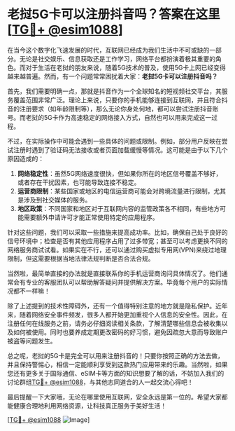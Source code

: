 # 老挝5G卡可以注册抖音吗？答案在这里[[TG💪+ @esim1088](https://t.me/s/esim1088)]

在当今这个数字化飞速发展的时代，互联网已经成为我们生活中不可或缺的一部分。无论是社交娱乐、信息获取还是工作学习，网络平台都扮演着极其重要的角色。而对于生活在老挝的朋友来说，随着5G技术的普及，使用5G卡上网已经变得越来越普遍。然而，有一个问题常常困扰着大家：**老挝5G卡可以注册抖音吗？**

首先，我们需要明确一点，那就是抖音作为一个全球知名的短视频社交平台，其服务覆盖范围非常广泛。理论上来说，只要你的手机能够连接到互联网，并且符合抖音的注册要求（如年龄限制等），那么无论你身处何地，都可以尝试注册抖音账号。而老挝的5G卡作为高速稳定的网络接入方式，自然也可以用来完成这一过程。

不过，在实际操作中可能会遇到一些具体的问题或限制。例如，部分用户反映在尝试注册时遇到了验证码无法接收或者页面加载缓慢等情况。这可能是由于以下几个原因造成的：

1. **网络稳定性**：虽然5G网络速度很快，但如果你所在的地区信号覆盖不够好，或者存在干扰因素，也可能导致连接不稳定。
2. **运营商限制**：某些国家或地区的电信运营商可能会对跨境流量进行限制，尤其是涉及到社交媒体的服务。
3. **地区政策**：不同国家和地区对于互联网内容的监管政策各不相同，有些地方可能需要额外申请许可才能正常使用特定的应用程序。

针对这些问题，我们可以采取一些措施来提高成功率。比如，确保自己处于良好的信号环境中；检查是否有其他应用程序占用了过多带宽；甚至可以考虑更换不同的网络服务商试试看。如果实在不行，还可以通过购买虚拟专用网(VPN)来绕过地理限制，但这需要根据当地法律法规判断是否合法合规。

当然啦，最简单直接的办法就是直接联系你的手机运营商询问具体情况了。他们通常会有专业的客服团队可以帮助解答疑问并提供解决方案。毕竟每个用户的实际情况都不一样嘛！

除了上述提到的技术性障碍外，还有一个值得特别注意的地方就是隐私保护。近年来，随着网络安全事件频发，很多人都开始更加重视个人信息的安全性。因此，在注册任何在线服务之前，请务必仔细阅读相关条款，了解清楚哪些信息会被收集以及如何被使用。同时也要养成定期更改密码的好习惯，避免因疏忽大意而导致账户被盗等问题发生。

总之呢，老挝的5G卡是完全可以用来注册抖音的！只要你按照正确的方法去做，并且保持警惕心，相信一定能顺利享受到这款热门应用带来的乐趣。当然啦，如果您还有更多关于国际通信、eSIM卡等方面的知识想要了解的话，不妨加入我们的讨论群组[TG💪+ @esim1088](https://t.me/s/esim1088)，与其他志同道合的人一起交流心得吧！

最后提醒一下大家哦，无论在哪里使用互联网，安全永远是第一位的。希望大家都能健康合理地利用网络资源，让科技真正服务于美好生活！

[[TG💪+ @esim1088](https://t.me/s/esim1088) ![Image](https://i.postimg.cc/4NQfJmqS/Snipaste-2025-05-13-00-14-12.png)]